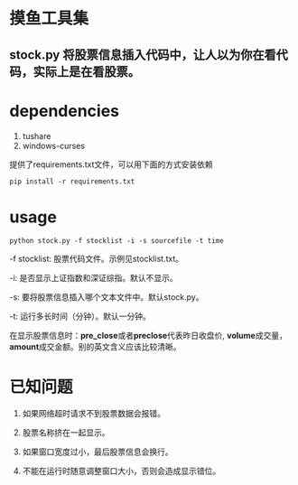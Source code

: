 # 摸鱼工具集

## stock.py 将股票信息插入代码中，让人以为你在看代码，实际上是在看股票。

# dependencies

1. tushare
2. windows-curses

提供了requirements.txt文件，可以用下面的方式安装依赖
```
pip install -r requirements.txt
```
# usage

```
python stock.py -f stocklist -i -s sourcefile -t time
```

-f stocklist: 股票代码文件。示例见stocklist.txt。

-i: 是否显示上证指数和深证综指。默认不显示。

-s: 要将股票信息插入哪个文本文件中。默认stock.py。

-t: 运行多长时间（分钟）。默认一分钟。

在显示股票信息时：**pre_close**或者**preclose**代表昨日收盘价, **volume**成交量，**amount**成交金额。别的英文含义应该比较清晰。

# 已知问题

1. 如果网络超时请求不到股票数据会报错。

2. 股票名称挤在一起显示。

3. 如果窗口宽度过小，最后股票信息会换行。

4. 不能在运行时随意调整窗口大小，否则会造成显示错位。